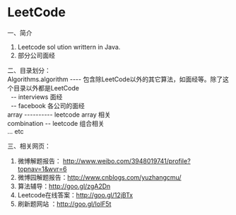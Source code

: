 LeetCode
==================
一、简介  
1. Leetcode sol ution writtern in Java.  
2. 部分公司面经

二、目录划分：  
Algorithms.algorithm ---- 包含除LeetCode以外的其它算法，如面经等。除了这个目录以外都是LeetCode  
&nbsp;&nbsp;-- interviews 面经  
&nbsp;&nbsp;-- facebook 各公司的面经  
array ---------- leetcode array 相关  
combination -- leetcode 组合相关   
... etc

三、相关网页：  
1. 微博解题报告： http://www.weibo.com/3948019741/profile?topnav=1&wvr=6  
2. 微博园解题报告：http://www.cnblogs.com/yuzhangcmu/  
3. 算法辅导：http://goo.gl/zgA2Dn  
4. Leetcode在线答案：http://goo.gl/12jBTx  
5. 刷新题网站 ：http://goo.gl/IolF5t
